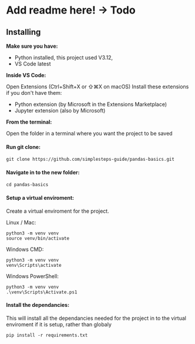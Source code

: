# Add readme here! -> Todo

## **Installing**

**Make sure you have:**

- Python installed, this project used V3.12,
- VS Code latest

**Inside VS Code:**

Open Extensions (Ctrl+Shift+X or ⇧⌘X on macOS)
Install these extensions if you don't have them:

- Python extension (by Microsoft in the Extensions Marketplace)
- Jupyter extension (also by Microsoft)

**From the terminal:**

Open the folder in a terminal where you want the project to be saved

#### Run git clone:

```
git clone https://github.com/simplesteps-guide/pandas-basics.git
```

#### Navigate in to the new folder:

```
cd pandas-basics
```

#### Setup a virtual enviroment:

Create a virtual enviroment for the project.

Linux / Mac:

```
python3 -m venv venv
source venv/bin/activate
```

Windows CMD:

```
python3 -m venv venv
venv\Scripts\activate
```

Windows PowerShell:

```
python3 -m venv venv
.\venv\Scripts\Activate.ps1
```

#### Install the dependancies:

This will install all the dependancies needed for the project in to the virtual enviroment if it is setup, rather than globaly

```
pip install -r requirements.txt
```
